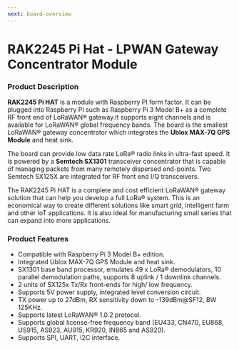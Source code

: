 ```yaml
---
next: board-overview
---
```


# RAK2245 Pi Hat - LPWAN Gateway Concentrator Module

<rk-img
  src="/assets/images/datasheet/rak2245-pihat/rak2245-pihat-overview.png"
  width="50%"
  figure-number="1"
  caption="RAK2245 Pi Hat"
/>

### Product Description

**RAK2245 Pi HAT** is a module with Raspberry PI form factor. It can be plugged into
Raspberry PI such as Raspberry Pi 3 Model B+ as a complete RF front end of LoRaWAN® gateway.It supports eight channels and is available for LoRaWAN® global frequency bands. The board is the smallest LoRaWAN® gateway concentrator which integrates the **Ublox MAX-7Q GPS Module** and heat sink. 

The board can provide low data rate LoRa® radio links in ultra-fast speed. It is powered by a **Semtech SX1301** transceiver concentrator that is capable of managing packets from many remotely dispersed end-points. Two Semtech SX125X are integrated for RF front end I/Q transceivers. 

The RAK2245 Pi HAT is a complete and cost efficient LoRaWAN® gateway solution that can help you develop a full LoRa® system. This is an economical way to create different solutions like smart grid, intelligent farm and other IoT applications. It is also ideal for manufacturing small series that can expand into more applications.

### Product Features

* Compatible with Raspberry Pi 3 Model B+ edition. 
* Integrated Ublox MAX-7Q GPS Module and heat sink. 
* SX1301 base band processor, emulates 49 x LoRa® demodulators, 10 parallel
demodulation paths, supports 8 uplink / 1 downlink channels. 
* 2 units of SX125x Tx/Rx front-ends for high/ low frequency. 
* Supports 5V power supply, integrated level conversion circuit. 
* TX power up to 27dBm, RX sensitivity down to -139dBm@SF12, BW 125KHz. 
* Supports latest LoRaWAN® 1.0.2 protocol. 
* Supports global license-free frequency band (EU433, CN470, EU868, US915, AS923, AU915, KR920, IN865 and AS920).
* Supports SPI, UART, I2C interface.

